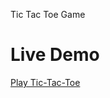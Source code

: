 Tic Tac Toe Game
<h1>Live Demo</h1><a href="https://alivia-23.github.io/Tic-Tac-Toe-Game/">Play Tic-Tac-Toe</a><br>
